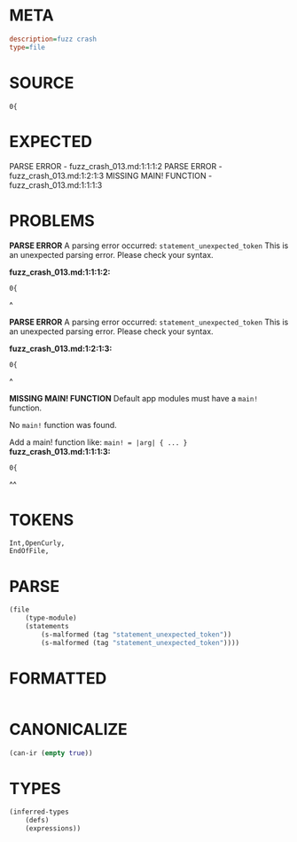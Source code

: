 # META
~~~ini
description=fuzz crash
type=file
~~~
# SOURCE
~~~roc
0{
~~~
# EXPECTED
PARSE ERROR - fuzz_crash_013.md:1:1:1:2
PARSE ERROR - fuzz_crash_013.md:1:2:1:3
MISSING MAIN! FUNCTION - fuzz_crash_013.md:1:1:1:3
# PROBLEMS
**PARSE ERROR**
A parsing error occurred: `statement_unexpected_token`
This is an unexpected parsing error. Please check your syntax.

**fuzz_crash_013.md:1:1:1:2:**
```roc
0{
```
^


**PARSE ERROR**
A parsing error occurred: `statement_unexpected_token`
This is an unexpected parsing error. Please check your syntax.

**fuzz_crash_013.md:1:2:1:3:**
```roc
0{
```
 ^


**MISSING MAIN! FUNCTION**
Default app modules must have a `main!` function.

No `main!` function was found.

Add a main! function like:
`main! = |arg| { ... }`
**fuzz_crash_013.md:1:1:1:3:**
```roc
0{
```
^^


# TOKENS
~~~zig
Int,OpenCurly,
EndOfFile,
~~~
# PARSE
~~~clojure
(file
	(type-module)
	(statements
		(s-malformed (tag "statement_unexpected_token"))
		(s-malformed (tag "statement_unexpected_token"))))
~~~
# FORMATTED
~~~roc
~~~
# CANONICALIZE
~~~clojure
(can-ir (empty true))
~~~
# TYPES
~~~clojure
(inferred-types
	(defs)
	(expressions))
~~~
